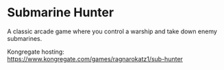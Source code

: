 # Submarine Hunter #

A classic arcade game where you control a warship and take down enemy submarines.

Kongregate hosting:
https://www.kongregate.com/games/ragnarokatz1/sub-hunter
